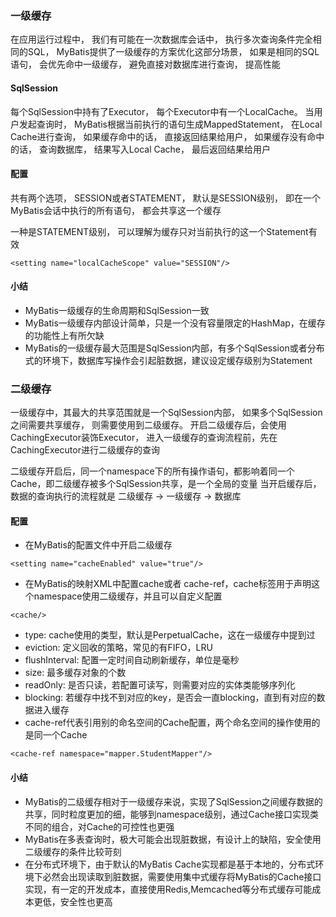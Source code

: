 ### 一级缓存
在应用运行过程中，
我们有可能在一次数据库会话中，
执行多次查询条件完全相同的SQL，
MyBatis提供了一级缓存的方案优化这部分场景，
如果是相同的SQL语句，
会优先命中一级缓存，
避免直接对数据库进行查询，
提高性能

#### SqlSession
每个SqlSession中持有了Executor，
每个Executor中有一个LocalCache。
当用户发起查询时，
MyBatis根据当前执行的语句生成MappedStatement，
在Local Cache进行查询，
如果缓存命中的话，
直接返回结果给用户，
如果缓存没有命中的话，
查询数据库，
结果写入Local Cache，
最后返回结果给用户

#### 配置
共有两个选项，
SESSION或者STATEMENT，
默认是SESSION级别，
即在一个MyBatis会话中执行的所有语句，
都会共享这一个缓存

一种是STATEMENT级别，
可以理解为缓存只对当前执行的这一个Statement有效

```
<setting name="localCacheScope" value="SESSION"/>
```

#### 小结
- MyBatis一级缓存的生命周期和SqlSession一致
- MyBatis一级缓存内部设计简单，只是一个没有容量限定的HashMap，在缓存的功能性上有所欠缺
- MyBatis的一级缓存最大范围是SqlSession内部，有多个SqlSession或者分布式的环境下，数据库写操作会引起脏数据，建议设定缓存级别为Statement

### 二级缓存
一级缓存中，其最大的共享范围就是一个SqlSession内部，
如果多个SqlSession之间需要共享缓存，
则需要使用到二级缓存。
开启二级缓存后，会使用CachingExecutor装饰Executor，
进入一级缓存的查询流程前，先在CachingExecutor进行二级缓存的查询

二级缓存开启后，同一个namespace下的所有操作语句，都影响着同一个Cache，即二级缓存被多个SqlSession共享，是一个全局的变量
当开启缓存后，数据的查询执行的流程就是 二级缓存 -> 一级缓存 -> 数据库

#### 配置
- 在MyBatis的配置文件中开启二级缓存
```
<setting name="cacheEnabled" value="true"/>
```
- 在MyBatis的映射XML中配置cache或者 cache-ref，cache标签用于声明这个namespace使用二级缓存，并且可以自定义配置
```
<cache/>
```
  - type: cache使用的类型，默认是PerpetualCache，这在一级缓存中提到过
  - eviction: 定义回收的策略，常见的有FIFO，LRU
  - flushInterval: 配置一定时间自动刷新缓存，单位是毫秒
  - size: 最多缓存对象的个数
  - readOnly: 是否只读，若配置可读写，则需要对应的实体类能够序列化
  - blocking: 若缓存中找不到对应的key，是否会一直blocking，直到有对应的数据进入缓存
- cache-ref代表引用别的命名空间的Cache配置，两个命名空间的操作使用的是同一个Cache
```
<cache-ref namespace="mapper.StudentMapper"/>
```

#### 小结
- MyBatis的二级缓存相对于一级缓存来说，实现了SqlSession之间缓存数据的共享，同时粒度更加的细，能够到namespace级别，通过Cache接口实现类不同的组合，对Cache的可控性也更强
- MyBatis在多表查询时，极大可能会出现脏数据，有设计上的缺陷，安全使用二级缓存的条件比较苛刻
- 在分布式环境下，由于默认的MyBatis Cache实现都是基于本地的，分布式环境下必然会出现读取到脏数据，需要使用集中式缓存将MyBatis的Cache接口实现，有一定的开发成本，直接使用Redis,Memcached等分布式缓存可能成本更低，安全性也更高
